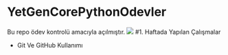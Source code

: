 # YetGenCorePythonOdevler
Bu repo ödev kontrolü amacıyla açılmıştır.
<img src="https://yetkingencler.com/wp-content/uploads/2021/07/YetGenLogo.png">
#1. Haftada Yapılan Çalışmalar
- Git Ve GitHub Kullanımı